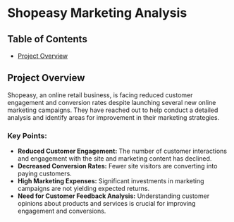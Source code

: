 # Shopeasy Marketing Analysis

## Table of Contents

- [Project Overview](#project-overview)

## Project Overview
Shopeasy, an online retail business, is facing reduced customer engagement and conversion rates despite launching several new online marketing campaigns. They have reached out to help conduct a detailed analysis and identify areas for improvement in their marketing strategies.

### Key Points:

* **Reduced Customer Engagement:** The number of customer interactions and engagement with the site and marketing content has declined.
* **Decreased Conversion Rates:** Fewer site visitors are converting into paying customers.
* **High Marketing Expenses:** Significant investments in marketing campaigns are not yielding expected returns.
* **Need for Customer Feedback Analysis:** Understanding customer opinions about products and services is crucial for improving engagement and conversions.

